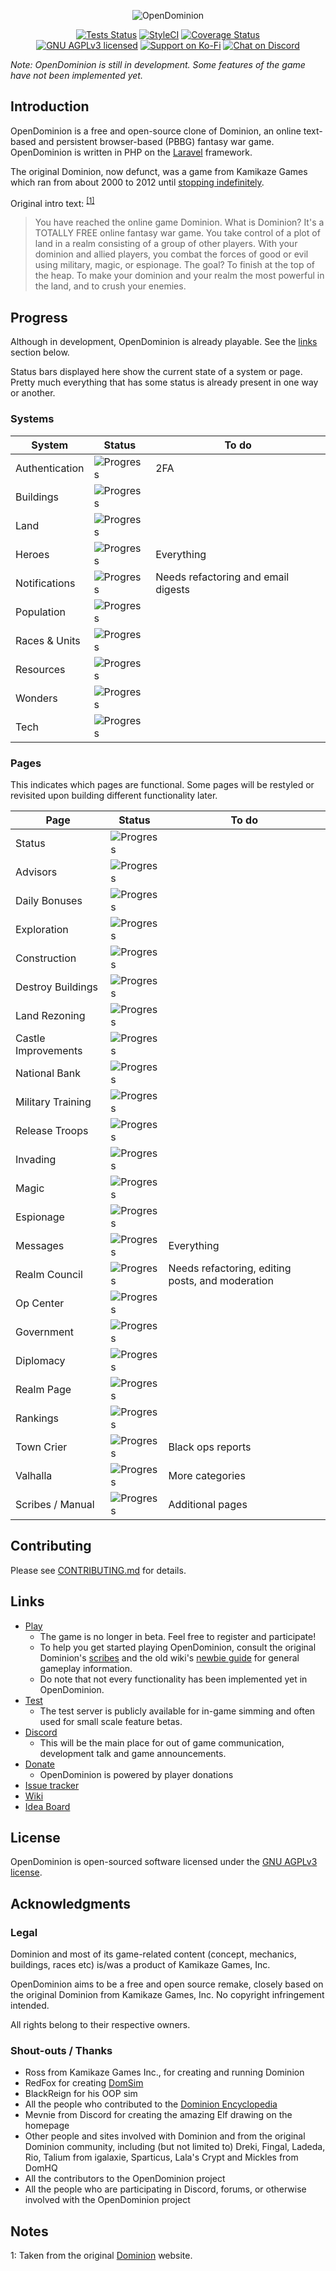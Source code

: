 <p align="center">
  <img src="https://raw.githubusercontent.com/OpenDominion/OpenDominion/resources/logos/opendominion.png" alt="OpenDominion">
</p>

<p align="center">
  <a href="https://github.com/OpenDominion/OpenDominion/actions"><img src="https://github.com/OpenDominion/OpenDominion/workflows/Tests/badge.svg" alt="Tests Status"></a>
  <a href="https://styleci.io/repos/29497480"><img src="https://styleci.io/repos/29497480/shield?branch=develop&style=flat" alt="StyleCI"></a>
  <a href="https://coveralls.io/github/OpenDominion/OpenDominion?branch=develop"><img src="https://coveralls.io/repos/github/OpenDominion/OpenDominion/badge.svg?branch=develop" alt="Coverage Status"></a>
  <br>
  <a href="https://github.com/OpenDominion/OpenDominion/blob/develop/LICENSE"><img src="https://img.shields.io/github/license/opendominion/opendominion.svg?maxAge=2592000" alt="GNU AGPLv3 licensed"></a>
  <a href="https://ko-fi.com/opendominion"><img src="https://img.shields.io/badge/donate-kofi-ff69b4.svg" alt="Support on Ko-Fi"></a>
  <a href="https://discord.gg/mFk2wZT"><img src="https://img.shields.io/discord/325315157335212032.svg?label=chat%20&#40;discord&#41;" alt="Chat on Discord"></a>
</p>

*Note: OpenDominion is still in development. Some features of the game have not been implemented yet.*


## Introduction

OpenDominion is a free and open-source clone of Dominion, an online text-based and persistent browser-based (PBBG) fantasy war game. OpenDominion is written in PHP on the [Laravel](https://laravel.com) framework.

The original Dominion, now defunct, was a game from Kamikaze Games which ran from about 2000 to 2012 until [stopping indefinitely](https://dominion.opendominion.net/GameOver.htm).

Original intro text: <sup>[\[1\]](#notes-1)</sup>

> You have reached the online game Dominion. What is Dominion? It's a TOTALLY FREE online fantasy war game. You take control of a plot of land in a realm consisting of a group of other players. With your dominion and allied players, you combat the forces of good or evil using military, magic, or espionage. The goal? To finish at the top of the heap. To make your dominion and your realm the most powerful in the land, and to crush your enemies.


## Progress

Although in development, OpenDominion is already playable. See the [links](#links) section below. 

Status bars displayed here show the current state of a system or page. Pretty much everything that has some status is already present in one way or another.

### Systems

| System         | Status                                     | To do
| -------------- | ------------------------------------------ | -----
| Authentication | ![Progress](https://progress-bar.dev/95/)  | 2FA
| Buildings      | ![Progress](https://progress-bar.dev/100/) |
| Land           | ![Progress](https://progress-bar.dev/100/) |
| Heroes         | ![Progress](https://progress-bar.dev/0/)   | Everything
| Notifications  | ![Progress](https://progress-bar.dev/50/)  | Needs refactoring and email digests
| Population     | ![Progress](https://progress-bar.dev/100/) |
| Races & Units  | ![Progress](https://progress-bar.dev/100/) |
| Resources      | ![Progress](https://progress-bar.dev/100/) |
| Wonders        | ![Progress](https://progress-bar.dev/100/) |
| Tech           | ![Progress](https://progress-bar.dev/100/) |

### Pages

This indicates which pages are functional. Some pages will be restyled or revisited upon building different functionality later.

| Page                | Status                                    | To do
| ------------------- | ----------------------------------------- | -----
| Status              | ![Progress](https://progress-bar.dev/100/) |
| Advisors            | ![Progress](https://progress-bar.dev/100/) |
| Daily Bonuses       | ![Progress](https://progress-bar.dev/100/) |
| Exploration         | ![Progress](https://progress-bar.dev/100/) |
| Construction        | ![Progress](https://progress-bar.dev/100/) |
| Destroy Buildings   | ![Progress](https://progress-bar.dev/100/) |
| Land Rezoning       | ![Progress](https://progress-bar.dev/100/) |
| Castle Improvements | ![Progress](https://progress-bar.dev/100/) |
| National Bank       | ![Progress](https://progress-bar.dev/100/) |
| Military Training   | ![Progress](https://progress-bar.dev/100/) |
| Release Troops      | ![Progress](https://progress-bar.dev/100/) |
| Invading            | ![Progress](https://progress-bar.dev/100/) |
| Magic               | ![Progress](https://progress-bar.dev/100/) |
| Espionage           | ![Progress](https://progress-bar.dev/100/) |
| Messages            | ![Progress](https://progress-bar.dev/0/)   | Everything
| Realm Council       | ![Progress](https://progress-bar.dev/50/)  | Needs refactoring, editing posts, and moderation
| Op Center           | ![Progress](https://progress-bar.dev/100/) |
| Government          | ![Progress](https://progress-bar.dev/100/) |
| Diplomacy           | ![Progress](https://progress-bar.dev/100/) |
| Realm Page          | ![Progress](https://progress-bar.dev/100/) |
| Rankings            | ![Progress](https://progress-bar.dev/100/) |
| Town Crier          | ![Progress](https://progress-bar.dev/95/)  | Black ops reports
| Valhalla            | ![Progress](https://progress-bar.dev/80/)  | More categories
| Scribes / Manual    | ![Progress](https://progress-bar.dev/60/)  | Additional pages


## Contributing

Please see [CONTRIBUTING.md](.github/CONTRIBUTING.md) for details.


## Links

- [Play](https://www.opendominion.net)
  - The game is no longer in beta. Feel free to register and participate!
  - To help you get started playing OpenDominion, consult the original Dominion's [scribes](https://dominion.opendominion.net/scribes.html) and the old wiki's [newbie guide](http://web.archive.org/web/20131226013425/http://dominion.lykanthropos.com:80/wiki/index.php/The_Complete_Newbie_Guide) for general gameplay information.
  - Do note that not every functionality has been implemented yet in OpenDominion.
- [Test](https://test.opendominion.net)
  - The test server is publicly available for in-game simming and often used for small scale feature betas.
- [Discord](https://discord.gg/mFk2wZT)
  - This will be the main place for out of game communication, development talk and game announcements.
- [Donate](https://ko-fi.com/opendominion)
  - OpenDominion is powered by player donations
- [Issue tracker](https://github.com/OpenDominion/OpenDominion/issues)
- [Wiki](https://wiki.opendominion.net)
- [Idea Board](https://trello.com/b/izLWLplj/opendominion-gpc)


## License

OpenDominion is open-sourced software licensed under the [GNU AGPLv3 license](LICENSE).


## Acknowledgments

### Legal

Dominion and most of its game-related content (concept, mechanics, buildings, races etc) is/was a product of Kamikaze Games, Inc.

OpenDominion aims to be a free and open source remake, closely based on the original Dominion from Kamikaze Games, Inc. No copyright infringement intended.

All rights belong to their respective owners.

### Shout-outs / Thanks

- Ross from Kamikaze Games Inc., for creating and running Dominion
- RedFox for creating [DomSim](http://web.archive.org/web/20150918011332/http://dominion.lykanthropos.com:80/DomSim)
- BlackReign for his OOP sim
- All the people who contributed to the [Dominion Encyclopedia](http://web.archive.org/web/20141017235815/http://dominion.lykanthropos.com/wiki/index.php/Main_Page)
- Mevnie from Discord for creating the amazing Elf drawing on the homepage
- Other people and sites involved with Dominion and from the original Dominion community, including (but not limited to) Dreki, Fingal, Ladeda, Rio, Talium from igalaxie, Sparticus, Lala's Crypt and Mickles from DomHQ
- All the contributors to the OpenDominion project
- All the people who are participating in Discord, forums, or otherwise involved with the OpenDominion project


## Notes

<a name="notes-1">1</a>: Taken from the original [Dominion](https://dominion.opendominion.net/) website.
